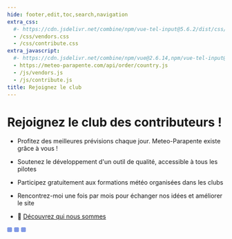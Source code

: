 ```yaml
---
hide: footer,edit,toc,search,navigation
extra_css:
  #- https://cdn.jsdelivr.net/combine/npm/vue-tel-input@5.6.2/dist/css/component.min.css,npm/vue-tel-input@5.6.2/dist/css/sprite.min.css
  - /css/vendors.css
  - /css/contribute.css
extra_javascript:
  #- https://cdn.jsdelivr.net/combine/npm/vue@2.6.14,npm/vue-tel-input@5.6.2/dist/vue-tel-input.umd.min.js,npm/vue-resource@1.5.3/dist/vue-resource.min.js
  - https://meteo-parapente.com/api/order/country.js
  - /js/vendors.js
  - /js/contribute.js
title: Rejoignez le club
---
```


# Rejoignez le club des contributeurs !</span>
 
- Profitez des meilleures prévisions chaque jour. Meteo-Parapente existe grâce à vous !
 
- Soutenez le développement d'un outil de qualité, accessible à tous les pilotes
 
- Participez gratuitement aux formations météo organisées dans les clubs
 
- Rencontrez-moi une fois par mois pour échanger nos idées et améliorer le site

- 👋 <a href="/fr/about-us/" target="_blank">Découvrez qui nous sommes</a>

<script>
  const mp_form_locale = {
    locale: `fr`,
    default_country: `FR`,
    product_contributor_title: `Contributeur`,
    product_contributor_description: `3 € par mois <small>(12 mois)</small>`,
    product_supporter_title: `Soutien`,
    product_supporter_description: `5 € par mois <small>(12 mois)</small>`,
    product_small_text: `Un seul paiement unique de €### pour 12 mois. Pas de renouvellement.`,
    header_coordinates: `À propos de vous`,
    email: `Email`,
    mobile_phone: `Téléphone portable`,
    mobile_phone_small_text: `Utilisé seulement pour envoyer votre code d'accès et le réinitialiser en cas de perte. Si vous n'avez pas de téléphone portable, contactez support@meteo-parapente.com`,
    payment_method: `Moyen de paiement`,
    payment_card: `Carte de crédit / Carte de débit`,
    payment_proceed: `Procéder au paiement ►`,
    terms_approval: `En cliquant sur "procéder au paiement", vous acceptez et consentez aux  <a href="/fr/legal/#conditions-generales-dutilisation-de-meteo-parapente" target="_blank">conditions générales d'utilisation de Meteo-Parapente</a>, aux <a href="/fr/legal/#conditions-specifiques-dadhesion-au-club-des-contributeurs" target="_blank">conditions spécifiques d'adhésion au club des contributeurs</a> et à la <a href="/fr/privacy/" target="_blank">politique de données personnelles</a>.`,
    error_email: `L'adresse email est invalide`,
    error_phone: `Le numéro portable est invalide`,
    error_request: `Erreur de communication avec le serveur. Vérifiez votre connexion et ressayez.`,
    need_help: `Besoin d'aide ?`,
    email_us: `Envoyez un email à  <strong>support@meteo-parapente.com</strong>`,
    payment_declined: `Le paiement n'a pas abouti. Vous n'avez pas été débité. Veuillez réessayer.`,
    payment_sepa: `Virement bancaire SEPA`
  };
</script>
<div id="app">
  <p v-if="!ready"><img src="/img/load.gif" class="loading" alt="⏳ loading, please wait..." /></p>
</div>